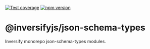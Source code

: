 [![Test coverage](https://codecov.io/gh/inversify/monorepo/branch/main/graph/badge.svg?flag=%40inversifyjs%2Fjson-schema-types)](https://codecov.io/gh/inversify/monorepo/branch/main/graph/badge.svg?flag=%40inversifyjs%2Fjson-schema-types)
[![npm version](https://img.shields.io/github/package-json/v/inversify/monorepo?filename=packages%2FjsonSchema%2Flibraries%2Fjson-schema-types%2Fpackage.json&style=plastic)](https://www.npmjs.com/package/@inversifyjs/json-schema-types)

# @inversifyjs/json-schema-types

Inversify monorepo json-schema-types modules.
